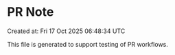 # PR Note

Created at: Fri 17 Oct 2025 06:48:34 UTC

This file is generated to support testing of PR workflows.

